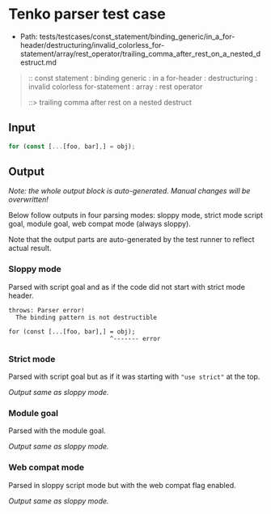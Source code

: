 # Tenko parser test case

- Path: tests/testcases/const_statement/binding_generic/in_a_for-header/destructuring/invalid_colorless_for-statement/array/rest_operator/trailing_comma_after_rest_on_a_nested_destruct.md

> :: const statement : binding generic : in a for-header : destructuring : invalid colorless for-statement : array : rest operator
>
> ::> trailing comma after rest on a nested destruct

## Input

`````js
for (const [...[foo, bar],] = obj);
`````

## Output

_Note: the whole output block is auto-generated. Manual changes will be overwritten!_

Below follow outputs in four parsing modes: sloppy mode, strict mode script goal, module goal, web compat mode (always sloppy).

Note that the output parts are auto-generated by the test runner to reflect actual result.

### Sloppy mode

Parsed with script goal and as if the code did not start with strict mode header.

`````
throws: Parser error!
  The binding pattern is not destructible

for (const [...[foo, bar],] = obj);
                            ^------- error
`````

### Strict mode

Parsed with script goal but as if it was starting with `"use strict"` at the top.

_Output same as sloppy mode._

### Module goal

Parsed with the module goal.

_Output same as sloppy mode._

### Web compat mode

Parsed in sloppy script mode but with the web compat flag enabled.

_Output same as sloppy mode._
